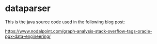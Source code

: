 # dataparser
This is the java source code used in the following blog post:

https://www.nodalpoint.com/graph-analysis-stack-overflow-tags-oracle-pgx-data-engineering/
